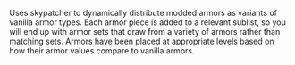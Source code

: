 Uses skypatcher to dynamically distribute modded armors as variants of vanilla armor types. Each armor piece is added to a relevant sublist, so you will end up with armor sets that draw from a variety of armors rather than matching sets. Armors have been placed at appropriate levels based on how their armor values compare to vanilla armors.
